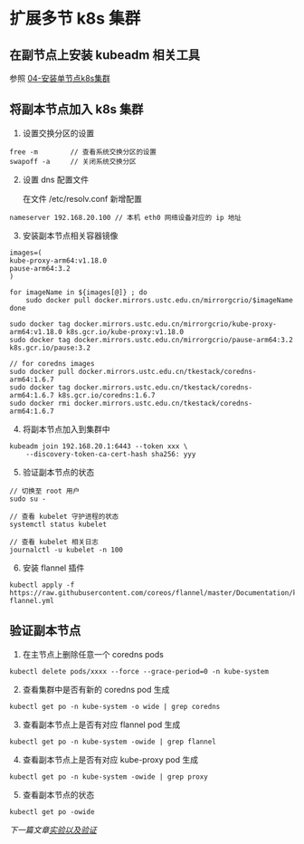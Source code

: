 # 扩展多节 k8s 集群

## 在副节点上安装 kubeadm 相关工具

参照 [04-安装单节点k8s集群](04-安装单节点k8s集群.md)

## 将副本节点加入 k8s 集群

1. 设置交换分区的设置

```
free -m        // 查看系统交换分区的设置
swapoff -a     // 关闭系统交换分区
```

2. 设置 dns 配置文件

   在文件 /etc/resolv.conf 新增配置
```
nameserver 192.168.20.100 // 本机 eth0 网络设备对应的 ip 地址
```



3. 安装副本节点相关容器镜像

```
images=(
kube-proxy-arm64:v1.18.0
pause-arm64:3.2
)

for imageName in ${images[@]} ; do
    sudo docker pull docker.mirrors.ustc.edu.cn/mirrorgcrio/$imageName
done

sudo docker tag docker.mirrors.ustc.edu.cn/mirrorgcrio/kube-proxy-arm64:v1.18.0 k8s.gcr.io/kube-proxy:v1.18.0
sudo docker tag docker.mirrors.ustc.edu.cn/mirrorgcrio/pause-arm64:3.2 k8s.gcr.io/pause:3.2

// for coredns images
sudo docker pull docker.mirrors.ustc.edu.cn/tkestack/coredns-arm64:1.6.7
sudo docker tag docker.mirrors.ustc.edu.cn/tkestack/coredns-arm64:1.6.7 k8s.gcr.io/coredns:1.6.7
sudo docker rmi docker.mirrors.ustc.edu.cn/tkestack/coredns-arm64:1.6.7
```

4. 将副本节点加入到集群中
```
kubeadm join 192.168.20.1:6443 --token xxx \
    --discovery-token-ca-cert-hash sha256: yyy
```

5. 验证副本节点的状态

```
// 切换至 root 用户
sudo su -    

// 查看 kubelet 守护进程的状态
systemctl status kubelet 

// 查看 kubelet 相关日志
journalctl -u kubelet -n 100
```

6. 安装 flannel 插件

```
kubectl apply -f https://raw.githubusercontent.com/coreos/flannel/master/Documentation/kube-flannel.yml 
```



## 验证副本节点

1. 在主节点上删除任意一个 coredns pods

```
kubectl delete pods/xxxx --force --grace-period=0 -n kube-system
```

2. 查看集群中是否有新的 coredns pod 生成

```
kubectl get po -n kube-system -o wide | grep coredns
```

3. 查看副本节点上是否有对应 flannel pod 生成

```
kubectl get po -n kube-system -owide | grep flannel
```

4. 查看副本节点上是否有对应 kube-proxy pod 生成

```
kubectl get po -n kube-system -owide | grep proxy
```

5. 查看副本节点的状态

```
kubectl get po -owide
```


*下一篇文章[实验以及验证](/docs/06-实验以及验证.md)*